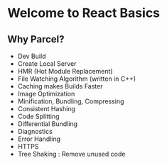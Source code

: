 # Welcome to React Basics


## Why Parcel?
- Dev Build
- Create Local Server
- HMR (Hot Module Replacement)
- File Watching Algorithm (written in C++)
- Caching makes Builds Faster
- Image Optimization
- Minification, Bundling, Compressing
- Consistent Hashing
- Code Splitting
- Differential Bundling
- Diagnostics
- Error Handling
- HTTPS
- Tree Shaking : Remove unused code
